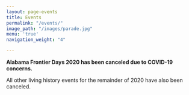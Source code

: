 ```yaml
---
layout: page-events
title: Events
permalink: "/events/"
image_path: "/images/parade.jpg"
menu: 'true'
navigation_weight: "4"

---
```

**Alabama Frontier Days 2020 has been canceled due to COVID-19 concerns.** 

All other living history events for the remainder of 2020 have also been canceled.